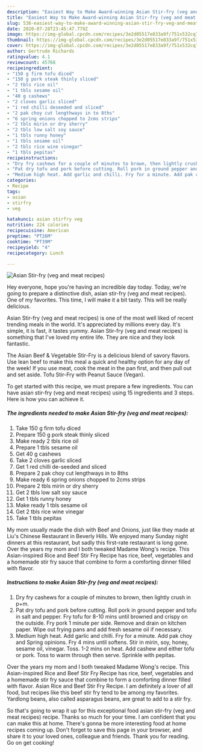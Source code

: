```yaml
---
description: "Easiest Way to Make Award-winning Asian Stir-fry (veg and meat recipes)"
title: "Easiest Way to Make Award-winning Asian Stir-fry (veg and meat recipes)"
slug: 536-easiest-way-to-make-award-winning-asian-stir-fry-veg-and-meat-recipes
date: 2020-07-28T23:45:47.779Z
image: https://img-global.cpcdn.com/recipes/3e2d05517e833a9f/751x532cq70/asian-stir-fry-veg-and-meat-recipes-recipe-main-photo.jpg
thumbnail: https://img-global.cpcdn.com/recipes/3e2d05517e833a9f/751x532cq70/asian-stir-fry-veg-and-meat-recipes-recipe-main-photo.jpg
cover: https://img-global.cpcdn.com/recipes/3e2d05517e833a9f/751x532cq70/asian-stir-fry-veg-and-meat-recipes-recipe-main-photo.jpg
author: Gertrude Richards
ratingvalue: 4.1
reviewcount: 45768
recipeingredient:
- "150 g firm tofu diced"
- "150 g pork steak thinly sliced"
- "2 tbls rice oil"
- "1 tbls sesame oil"
- "40 g cashews"
- "2 cloves garlic sliced"
- "1 red chilli deseeded and sliced"
- "2 pak choy cut lengthways in to 8ths"
- "6 spring onions chopped to 2cms strips"
- "2 tbls mirin or dry sherry"
- "2 tbls low salt soy sauce"
- "1 tbls runny honey"
- "1 tbls sesame oil"
- "2 tbls rice wine vinegar"
- "1 tbls pepitas"
recipeinstructions:
- "Dry fry cashews for a couple of minutes to brown, then lightly crush in p+m."
- "Pat dry tofu and pork before cutting. Roll pork in ground pepper and tofu in salt and pepper. Fry tofu for 8-10 mins until browned and crispy on the outside. Fry pork 1 minute per side. Remove and drain on kitchen paper. Wipe out frying pans and add fresh sesame oil if necessary."
- "Medium high heat. Add garlic and chilli. Fry for a minute. Add pak choy and Spring opinions. Fry 4 mins until softens. Stir in mirin, soy, honey, sesame oil, vinegar. Toss. 1-2 mins on heat. Add cashew and either tofu or pork. Toss to warm through then serve. Sprinkle with pepitas."
categories:
- Recipe
tags:
- asian
- stirfry
- veg

katakunci: asian stirfry veg 
nutrition: 224 calories
recipecuisine: American
preptime: "PT26M"
cooktime: "PT39M"
recipeyield: "4"
recipecategory: Lunch

---
```



![Asian Stir-fry (veg and meat recipes)](https://img-global.cpcdn.com/recipes/3e2d05517e833a9f/751x532cq70/asian-stir-fry-veg-and-meat-recipes-recipe-main-photo.jpg)

Hey everyone, hope you're having an incredible day today. Today, we're going to prepare a distinctive dish, asian stir-fry (veg and meat recipes). One of my favorites. This time, I will make it a bit tasty. This will be really delicious.

Asian Stir-fry (veg and meat recipes) is one of the most well liked of recent trending meals in the world. It's appreciated by millions every day. It's simple, it is fast, it tastes yummy. Asian Stir-fry (veg and meat recipes) is something that I've loved my entire life. They are nice and they look fantastic.

The Asian Beef &amp; Vegetable Stir-Fry is a delicious blend of savory flavors. Use lean beef to make this meal a quick and healthy option for any day of the week! If you use meat, cook the meat in the pan first, and then pull out and set aside. Tofu Stir-Fry with Peanut Sauce (Vegan).


To get started with this recipe, we must prepare a few ingredients. You can have asian stir-fry (veg and meat recipes) using 15 ingredients and 3 steps. Here is how you can achieve it.

<!--inarticleads1-->

##### The ingredients needed to make Asian Stir-fry (veg and meat recipes):

1. Take 150 g firm tofu diced
1. Prepare 150 g pork steak thinly sliced
1. Make ready 2 tbls rice oil
1. Prepare 1 tbls sesame oil
1. Get 40 g cashews
1. Take 2 cloves garlic sliced
1. Get 1 red chilli de-seeded and sliced
1. Prepare 2 pak choy cut lengthways in to 8ths
1. Make ready 6 spring onions chopped to 2cms strips
1. Prepare 2 tbls mirin or dry sherry
1. Get 2 tbls low salt soy sauce
1. Get 1 tbls runny honey
1. Make ready 1 tbls sesame oil
1. Get 2 tbls rice wine vinegar
1. Take 1 tbls pepitas


My mom usually made the dish with Beef and Onions, just like they made at Liu&#39;s Chinese Restaurant in Beverly Hills. We enjoyed many Sunday night dinners at this restaurant, but sadly this first-rate restaurant is long gone. Over the years my mom and I both tweaked Madame Wong&#39;s recipe. This Asian-inspired Rice and Beef Stir Fry Recipe has rice, beef, vegetables and a homemade stir fry sauce that combine to form a comforting dinner filled with flavor. 

<!--inarticleads2-->

##### Instructions to make Asian Stir-fry (veg and meat recipes):

1. Dry fry cashews for a couple of minutes to brown, then lightly crush in p+m.
1. Pat dry tofu and pork before cutting. Roll pork in ground pepper and tofu in salt and pepper. Fry tofu for 8-10 mins until browned and crispy on the outside. Fry pork 1 minute per side. Remove and drain on kitchen paper. Wipe out frying pans and add fresh sesame oil if necessary.
1. Medium high heat. Add garlic and chilli. Fry for a minute. Add pak choy and Spring opinions. Fry 4 mins until softens. Stir in mirin, soy, honey, sesame oil, vinegar. Toss. 1-2 mins on heat. Add cashew and either tofu or pork. Toss to warm through then serve. Sprinkle with pepitas.


Over the years my mom and I both tweaked Madame Wong&#39;s recipe. This Asian-inspired Rice and Beef Stir Fry Recipe has rice, beef, vegetables and a homemade stir fry sauce that combine to form a comforting dinner filled with flavor. Asian Rice and Beef Stir Fry Recipe. I am definitely a lover of all food, but recipes like this beef stir fry tend to be among my favorites. Yardlong beans, also called asparagus beans, are great to add to a stir fry. 

So that's going to wrap it up for this exceptional food asian stir-fry (veg and meat recipes) recipe. Thanks so much for your time. I am confident that you can make this at home. There's gonna be more interesting food at home recipes coming up. Don't forget to save this page in your browser, and share it to your loved ones, colleague and friends. Thank you for reading. Go on get cooking!
